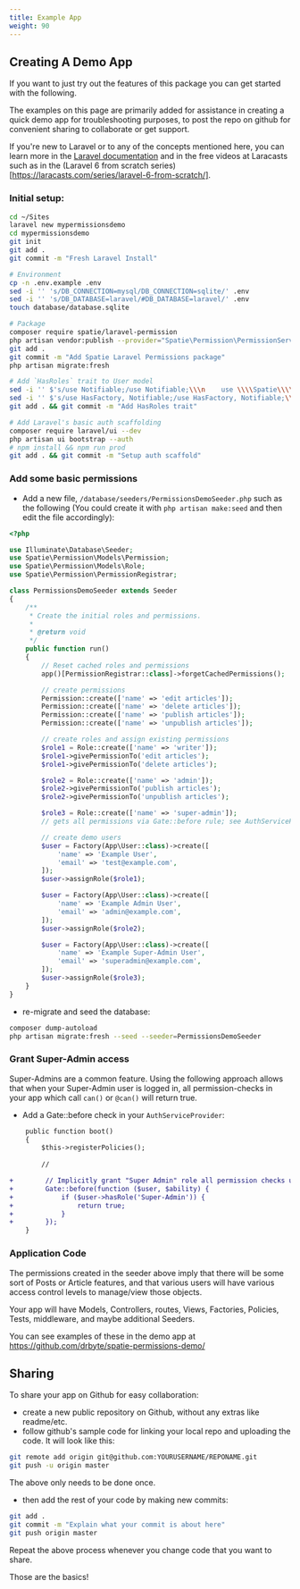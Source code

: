 ```yaml
---
title: Example App
weight: 90
---
```


## Creating A Demo App

If you want to just try out the features of this package you can get started with the following.

The examples on this page are primarily added for assistance in creating a quick demo app for troubleshooting purposes, to post the repo on github for convenient sharing to collaborate or get support.

If you're new to Laravel or to any of the concepts mentioned here, you can learn more in the [Laravel documentation](https://laravel.com/docs/) and in the free videos at Laracasts such as in the (Laravel 6 from scratch series)[https://laracasts.com/series/laravel-6-from-scratch/].

### Initial setup:

```sh
cd ~/Sites
laravel new mypermissionsdemo
cd mypermissionsdemo
git init
git add .
git commit -m "Fresh Laravel Install"

# Environment
cp -n .env.example .env
sed -i '' 's/DB_CONNECTION=mysql/DB_CONNECTION=sqlite/' .env
sed -i '' 's/DB_DATABASE=laravel/#DB_DATABASE=laravel/' .env
touch database/database.sqlite

# Package
composer require spatie/laravel-permission
php artisan vendor:publish --provider="Spatie\Permission\PermissionServiceProvider"
git add .
git commit -m "Add Spatie Laravel Permissions package"
php artisan migrate:fresh

# Add `HasRoles` trait to User model
sed -i '' $'s/use Notifiable;/use Notifiable;\\\n    use \\\\Spatie\\\\Permission\\\\Traits\\\\HasRoles;/' app/User.php
sed -i '' $'s/use HasFactory, Notifiable;/use HasFactory, Notifiable;\\\n    use \\\\Spatie\\\\Permission\\\\Traits\\\\HasRoles;/' app/Models/User.php
git add . && git commit -m "Add HasRoles trait"

# Add Laravel's basic auth scaffolding
composer require laravel/ui --dev
php artisan ui bootstrap --auth
# npm install && npm run prod
git add . && git commit -m "Setup auth scaffold"
```

### Add some basic permissions
- Add a new file, `/database/seeders/PermissionsDemoSeeder.php` such as the following (You could create it with `php artisan make:seed` and then edit the file accordingly):

```php
<?php

use Illuminate\Database\Seeder;
use Spatie\Permission\Models\Permission;
use Spatie\Permission\Models\Role;
use Spatie\Permission\PermissionRegistrar;

class PermissionsDemoSeeder extends Seeder
{
    /**
     * Create the initial roles and permissions.
     *
     * @return void
     */
    public function run()
    {
        // Reset cached roles and permissions
        app()[PermissionRegistrar::class]->forgetCachedPermissions();

        // create permissions
        Permission::create(['name' => 'edit articles']);
        Permission::create(['name' => 'delete articles']);
        Permission::create(['name' => 'publish articles']);
        Permission::create(['name' => 'unpublish articles']);

        // create roles and assign existing permissions
        $role1 = Role::create(['name' => 'writer']);
        $role1->givePermissionTo('edit articles');
        $role1->givePermissionTo('delete articles');

        $role2 = Role::create(['name' => 'admin']);
        $role2->givePermissionTo('publish articles');
        $role2->givePermissionTo('unpublish articles');

        $role3 = Role::create(['name' => 'super-admin']);
        // gets all permissions via Gate::before rule; see AuthServiceProvider

        // create demo users
        $user = Factory(App\User::class)->create([
            'name' => 'Example User',
            'email' => 'test@example.com',
        ]);
        $user->assignRole($role1);

        $user = Factory(App\User::class)->create([
            'name' => 'Example Admin User',
            'email' => 'admin@example.com',
        ]);
        $user->assignRole($role2);

        $user = Factory(App\User::class)->create([
            'name' => 'Example Super-Admin User',
            'email' => 'superadmin@example.com',
        ]);
        $user->assignRole($role3);
    }
}

```

- re-migrate and seed the database:

```sh
composer dump-autoload
php artisan migrate:fresh --seed --seeder=PermissionsDemoSeeder
```

### Grant Super-Admin access
Super-Admins are a common feature. Using the following approach allows that when your Super-Admin user is logged in, all permission-checks in your app which call `can()` or `@can()` will return true.

- Add a Gate::before check in your `AuthServiceProvider`:

```diff
    public function boot()
    {
        $this->registerPolicies();
        
        //

+        // Implicitly grant "Super Admin" role all permission checks using can()
+        Gate::before(function ($user, $ability) {
+            if ($user->hasRole('Super-Admin')) {
+                return true;
+            }
+        });
    }
```


### Application Code
The permissions created in the seeder above imply that there will be some sort of Posts or Article features, and that various users will have various access control levels to manage/view those objects.

Your app will have Models, Controllers, routes, Views, Factories, Policies, Tests, middleware, and maybe additional Seeders.

You can see examples of these in the demo app at https://github.com/drbyte/spatie-permissions-demo/

## Sharing
To share your app on Github for easy collaboration:

- create a new public repository on Github, without any extras like readme/etc.
- follow github's sample code for linking your local repo and uploading the code. It will look like this:

```sh
git remote add origin git@github.com:YOURUSERNAME/REPONAME.git
git push -u origin master
```
The above only needs to be done once. 

- then add the rest of your code by making new commits:

```sh
git add .
git commit -m "Explain what your commit is about here"
git push origin master
```
Repeat the above process whenever you change code that you want to share.

Those are the basics!
